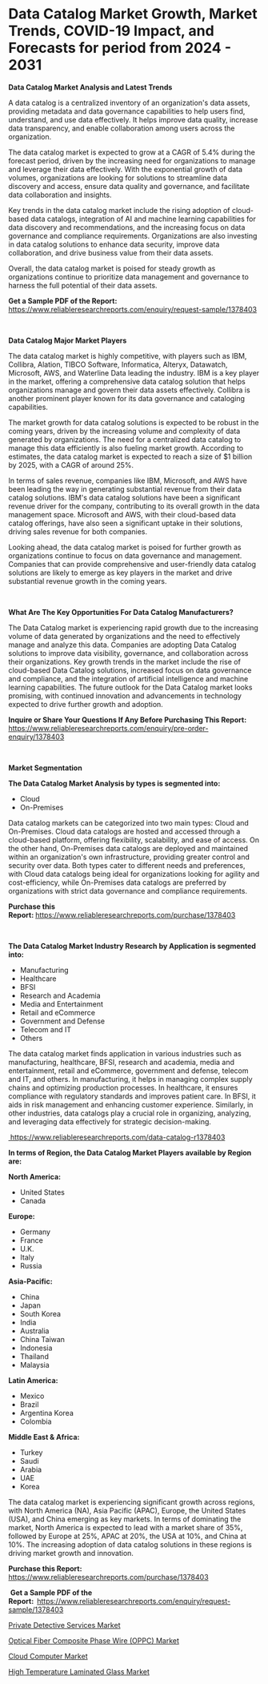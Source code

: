 <p><h1>Data Catalog Market Growth, Market Trends, COVID-19 Impact, and Forecasts for period from 2024 - 2031</h1></p><p><strong>Data Catalog Market Analysis and Latest Trends</strong></p>
<p><p>A data catalog is a centralized inventory of an organization's data assets, providing metadata and data governance capabilities to help users find, understand, and use data effectively. It helps improve data quality, increase data transparency, and enable collaboration among users across the organization.</p><p>The data catalog market is expected to grow at a CAGR of 5.4% during the forecast period, driven by the increasing need for organizations to manage and leverage their data effectively. With the exponential growth of data volumes, organizations are looking for solutions to streamline data discovery and access, ensure data quality and governance, and facilitate data collaboration and insights.</p><p>Key trends in the data catalog market include the rising adoption of cloud-based data catalogs, integration of AI and machine learning capabilities for data discovery and recommendations, and the increasing focus on data governance and compliance requirements. Organizations are also investing in data catalog solutions to enhance data security, improve data collaboration, and drive business value from their data assets.</p><p>Overall, the data catalog market is poised for steady growth as organizations continue to prioritize data management and governance to harness the full potential of their data assets.</p></p>
<p><strong>Get a Sample PDF of the Report:&nbsp;</strong> <a href="https://www.reliableresearchreports.com/enquiry/request-sample/1378403">https://www.reliableresearchreports.com/enquiry/request-sample/1378403</a></p>
<p>&nbsp;</p>
<p><strong>Data Catalog Major Market Players</strong></p>
<p><p>The data catalog market is highly competitive, with players such as IBM, Collibra, Alation, TIBCO Software, Informatica, Alteryx, Datawatch, Microsoft, AWS, and Waterline Data leading the industry. IBM is a key player in the market, offering a comprehensive data catalog solution that helps organizations manage and govern their data assets effectively. Collibra is another prominent player known for its data governance and cataloging capabilities.</p><p>The market growth for data catalog solutions is expected to be robust in the coming years, driven by the increasing volume and complexity of data generated by organizations. The need for a centralized data catalog to manage this data efficiently is also fueling market growth. According to estimates, the data catalog market is expected to reach a size of $1 billion by 2025, with a CAGR of around 25%.</p><p>In terms of sales revenue, companies like IBM, Microsoft, and AWS have been leading the way in generating substantial revenue from their data catalog solutions. IBM's data catalog solutions have been a significant revenue driver for the company, contributing to its overall growth in the data management space. Microsoft and AWS, with their cloud-based data catalog offerings, have also seen a significant uptake in their solutions, driving sales revenue for both companies.</p><p>Looking ahead, the data catalog market is poised for further growth as organizations continue to focus on data governance and management. Companies that can provide comprehensive and user-friendly data catalog solutions are likely to emerge as key players in the market and drive substantial revenue growth in the coming years.</p></p>
<p>&nbsp;</p>
<p><strong>What Are The Key Opportunities For Data Catalog Manufacturers?</strong></p>
<p><p>The Data Catalog market is experiencing rapid growth due to the increasing volume of data generated by organizations and the need to effectively manage and analyze this data. Companies are adopting Data Catalog solutions to improve data visibility, governance, and collaboration across their organizations. Key growth trends in the market include the rise of cloud-based Data Catalog solutions, increased focus on data governance and compliance, and the integration of artificial intelligence and machine learning capabilities. The future outlook for the Data Catalog market looks promising, with continued innovation and advancements in technology expected to drive further growth and adoption.</p></p>
<p><strong>Inquire or Share Your Questions If Any Before Purchasing This Report:</strong> <a href="https://www.reliableresearchreports.com/enquiry/pre-order-enquiry/1378403">https://www.reliableresearchreports.com/enquiry/pre-order-enquiry/1378403</a></p>
<p>&nbsp;</p>
<p><strong>Market Segmentation</strong></p>
<p><strong>The Data Catalog Market Analysis by types is segmented into:</strong></p>
<p><ul><li>Cloud</li><li>On-Premises</li></ul></p>
<p><p>Data catalog markets can be categorized into two main types: Cloud and On-Premises. Cloud data catalogs are hosted and accessed through a cloud-based platform, offering flexibility, scalability, and ease of access. On the other hand, On-Premises data catalogs are deployed and maintained within an organization's own infrastructure, providing greater control and security over data. Both types cater to different needs and preferences, with Cloud data catalogs being ideal for organizations looking for agility and cost-efficiency, while On-Premises data catalogs are preferred by organizations with strict data governance and compliance requirements.</p></p>
<p><strong>Purchase this Report:&nbsp;</strong><a href="https://www.reliableresearchreports.com/purchase/1378403">https://www.reliableresearchreports.com/purchase/1378403</a></p>
<p>&nbsp;</p>
<p><strong>The Data Catalog Market Industry Research by Application is segmented into:</strong></p>
<p><ul><li>Manufacturing</li><li>Healthcare</li><li>BFSI</li><li>Research and Academia</li><li>Media and Entertainment</li><li>Retail and eCommerce</li><li>Government and Defense</li><li>Telecom and IT</li><li>Others</li></ul></p>
<p><p>The data catalog market finds application in various industries such as manufacturing, healthcare, BFSI, research and academia, media and entertainment, retail and eCommerce, government and defense, telecom and IT, and others. In manufacturing, it helps in managing complex supply chains and optimizing production processes. In healthcare, it ensures compliance with regulatory standards and improves patient care. In BFSI, it aids in risk management and enhancing customer experience. Similarly, in other industries, data catalogs play a crucial role in organizing, analyzing, and leveraging data effectively for strategic decision-making.</p></p>
<p><a href="https://www.reliableresearchreports.com/data-catalog-r1378403">&nbsp;https://www.reliableresearchreports.com/data-catalog-r1378403</a></p>
<p><strong>In terms of Region, the Data Catalog Market Players available by Region are:</strong></p>
<p>
    <p> <strong> North America: </strong>
        <ul>
            <li>United States</li>
            <li>Canada</li>
        </ul>
        </p> 
    <p> <strong> Europe: </strong>
        <ul>
            <li>Germany</li>
            <li>France</li>
            <li>U.K.</li>
            <li>Italy</li>
            <li>Russia</li>
        </ul>
        </p> 
    <p> <strong> Asia-Pacific: </strong>
        <ul>
            <li>China</li>
            <li>Japan</li>
            <li>South Korea</li>
            <li>India</li>
            <li>Australia</li>
            <li>China Taiwan</li>
            <li>Indonesia</li>
            <li>Thailand</li>
            <li>Malaysia</li>
        </ul>
        </p> 
    <p> <strong> Latin America: </strong>
        <ul>
            <li>Mexico</li>
            <li>Brazil</li>
            <li>Argentina Korea</li>
            <li>Colombia</li>
        </ul>
        </p> 
    <p> <strong> Middle East & Africa: </strong>
        <ul>
            <li>Turkey</li>
            <li>Saudi</li>
            <li>Arabia</li>
            <li>UAE</li>
            <li>Korea</li>
        </ul>
    </p>
    </p>
<p><p>The data catalog market is experiencing significant growth across regions, with North America (NA), Asia Pacific (APAC), Europe, the United States (USA), and China emerging as key markets. In terms of dominating the market, North America is expected to lead with a market share of 35%, followed by Europe at 25%, APAC at 20%, the USA at 10%, and China at 10%. The increasing adoption of data catalog solutions in these regions is driving market growth and innovation.</p></p>
<p><strong>Purchase this Report: </strong><a href="https://www.reliableresearchreports.com/purchase/1378403">https://www.reliableresearchreports.com/purchase/1378403</a></p>
<p>&nbsp;<strong>Get a Sample PDF of the Report:&nbsp;&nbsp;</strong><a href="https://www.reliableresearchreports.com/enquiry/request-sample/1378403">https://www.reliableresearchreports.com/enquiry/request-sample/1378403</a></p>
<p><strong></strong></p>
<p><p><a href="https://github.com/qrkceaah30/Market-Research-Report-List-1/blob/main/private-detective-services-market.md">Private Detective Services Market</a></p><p><a href="https://www.linkedin.com/pulse/optical-fiber-composite-phase-wire-oppc-market-share-new-trends-9bd4c">Optical Fiber Composite Phase Wire (OPPC) Market</a></p><p><a href="https://github.com/lsapaaep8/Market-Research-Report-List-1/blob/main/cloud-computer-market.md">Cloud Computer Market</a></p><p><a href="https://www.linkedin.com/pulse/high-temperature-laminated-glass-market-emerging-trends-mx76c">High Temperature Laminated Glass Market</a></p></p>